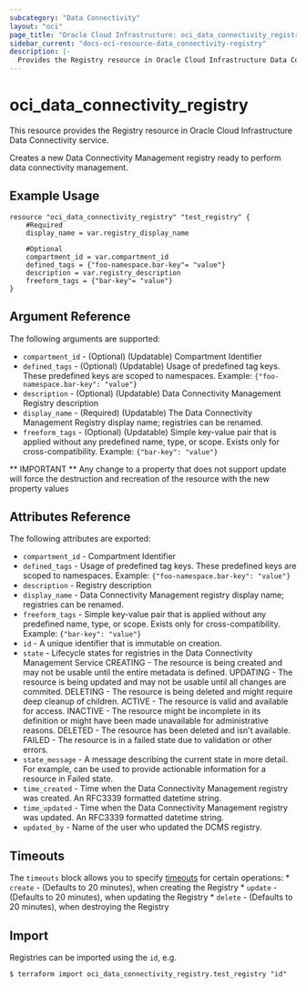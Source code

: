 ```yaml
---
subcategory: "Data Connectivity"
layout: "oci"
page_title: "Oracle Cloud Infrastructure: oci_data_connectivity_registry"
sidebar_current: "docs-oci-resource-data_connectivity-registry"
description: |-
  Provides the Registry resource in Oracle Cloud Infrastructure Data Connectivity service
---
```


# oci_data_connectivity_registry
This resource provides the Registry resource in Oracle Cloud Infrastructure Data Connectivity service.

Creates a new Data Connectivity Management registry ready to perform data connectivity management.


## Example Usage

```hcl
resource "oci_data_connectivity_registry" "test_registry" {
	#Required
	display_name = var.registry_display_name

	#Optional
	compartment_id = var.compartment_id
	defined_tags = {"foo-namespace.bar-key"= "value"}
	description = var.registry_description
	freeform_tags = {"bar-key"= "value"}
}
```

## Argument Reference

The following arguments are supported:

* `compartment_id` - (Optional) (Updatable) Compartment Identifier
* `defined_tags` - (Optional) (Updatable) Usage of predefined tag keys. These predefined keys are scoped to namespaces. Example: `{"foo-namespace.bar-key": "value"}` 
* `description` - (Optional) (Updatable) Data Connectivity Management Registry description
* `display_name` - (Required) (Updatable) The Data Connectivity Management Registry display name; registries can be renamed.
* `freeform_tags` - (Optional) (Updatable) Simple key-value pair that is applied without any predefined name, type, or scope. Exists only for cross-compatibility. Example: `{"bar-key": "value"}` 


** IMPORTANT **
Any change to a property that does not support update will force the destruction and recreation of the resource with the new property values

## Attributes Reference

The following attributes are exported:

* `compartment_id` - Compartment Identifier
* `defined_tags` - Usage of predefined tag keys. These predefined keys are scoped to namespaces. Example: `{"foo-namespace.bar-key": "value"}` 
* `description` - Registry description
* `display_name` - Data Connectivity Management registry display name; registries can be renamed.
* `freeform_tags` - Simple key-value pair that is applied without any predefined name, type, or scope. Exists only for cross-compatibility. Example: `{"bar-key": "value"}` 
* `id` - A unique identifier that is immutable on creation.
* `state` - Lifecycle states for registries in the Data Connectivity Management Service CREATING - The resource is being created and may not be usable until the entire metadata is defined. UPDATING - The resource is being updated and may not be usable until all changes are commited. DELETING - The resource is being deleted and might require deep cleanup of children. ACTIVE   - The resource is valid and available for access. INACTIVE - The resource might be incomplete in its definition or might have been made unavailable for administrative reasons. DELETED  - The resource has been deleted and isn't available. FAILED   - The resource is in a failed state due to validation or other errors. 
* `state_message` - A message describing the current state in more detail. For example, can be used to provide actionable information for a resource in Failed state.
* `time_created` - Time when the Data Connectivity Management registry was created. An RFC3339 formatted datetime string.
* `time_updated` - Time when the Data Connectivity Management registry was updated. An RFC3339 formatted datetime string.
* `updated_by` - Name of the user who updated the DCMS registry.

## Timeouts

The `timeouts` block allows you to specify [timeouts](https://registry.terraform.io/providers/hashicorp/oci/latest/docs/guides/changing_timeouts) for certain operations:
	* `create` - (Defaults to 20 minutes), when creating the Registry
	* `update` - (Defaults to 20 minutes), when updating the Registry
	* `delete` - (Defaults to 20 minutes), when destroying the Registry


## Import

Registries can be imported using the `id`, e.g.

```
$ terraform import oci_data_connectivity_registry.test_registry "id"
```

